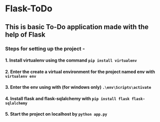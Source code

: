 # Flask-ToDo

## This is basic To-Do application made with the help of Flask

### Steps for setting up the project -

#### 1. Install virtualenv using the command ` pip install virtualenv `
#### 2. Enter the create a virtual environment for the project named env with  ` virtualenv env `
#### 3. Enter the env using with (for windows only) ` .\env\Scripts\activate `
#### 4. Install flask and flask-sqlalchemy with ` pip install flask flask-sqlalchemy `
#### 5. Start the project on localhost by ` python app.py `